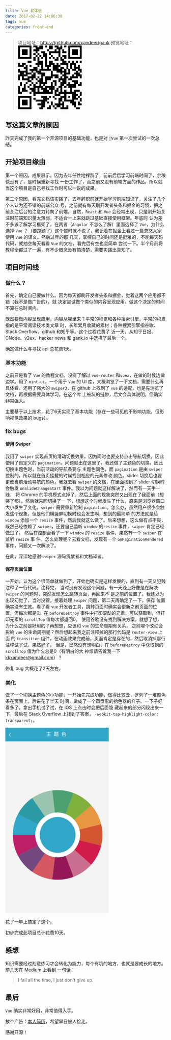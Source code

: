 ```yaml
---
title: Vue 初体验
date: 2017-02-22 14:06:38
tags: vue
categories: front-end
---
```


> 项目地址：https://github.com/xandeer/gank
> 预览地址：[![](images/gank-qrcode.png)](http://xandeer.me/gank)

## 写这篇文章的原因

昨天完成了我的第一个开源项目的基础功能，也是对 `Vue` 第一次尝试的一次总结。

## 开始项目缘由

第一个原因，成果展示。因为去年任性地裸辞了，前前后后学习前端时间了，余粮快没有了，是时候重新寻找
一份工作了，而之前又没有前端方面的作品，所以就当这个项目是自己寻找工作时可以一说的成果。

第二个原因，看完文档该实践了。去年辞职前就开始学习前端知识了，关注了几个个人认为还不错的前端公众
号，之前就有每天刷开发者头条和掘金的习惯，把之前关注后台的注意力转向了前端。自然，`React` 和
`Vue` 会经常出现，只是刚开始关注时前端知识量太薄弱，不适合一上来就跳过基础直接使用框架。年底时
认为差不多该了解学习框架了，在两者（`Angular` 不怎么了解）里面选择了 `Vue`，为什么选择 `Vue`
？（要跑题了）这个暂时就不说了，我记着在掘金上看过一篇忽悠大家使用 `Vue` 的译文。然后过年的那
几天，掌控自己的时间还是挺难的，不能每天码代码，就抽空每天看看 `Vue` 的文档，看完后有空也会简单
尝试一下。半个月前将教程全都过了一遍，有不少概念没有搞清楚，需要实践出真知了。

## 项目时间线

### 做什么？

首先，确定自己要做什么。因为每天都刷开发者头条和掘金，觉着这两个应用都不错（我不是做广告的），就
决定尝试做个类似的内容呈现应用。做这个决定的时间不算在总时间内。

既然要做内容呈现应用，内容从哪里来？平常的积累和各种搜索引擎，平常的积累指的是平常阅读技术类文章
时，长年累月收藏的素材；各种搜索引擎指谷歌、Stack Overflow、github 和知乎等。这个过程花费了
近一天，从知乎日报、CNode、v2ex、hacker news 和 gank.io 中选择了最后一个。

确定做什么与寻找 api 总花费1天。

### 基本功能

之前只是看了 `Vue` 的教程文档，没有了解过 `vue-router` 和`vuex`，在做的时候边做边学。用了
`mint-ui`，一个用于 `Vue` 的 UI 库，大概浏览了一下文档，需要什么再具体看。还用了强大的
`swiper3`，在 github 上找到了 `vue` 的适配，也是先浏览了文档，再根据需要具体学习，在这个库
上被坑的挺惨，后文会具体说明，但确实非常强大。

主要基于以上技术，花了6天实现了基本功能（存在一些可见的不影响功能，但影响视觉效果的 bugs）。

### fix bugs

#### 使用 Swiper

我用了 `swiper` 实现首页的滑动切换效果，因为同时也要支持点击导航切换，因此使用了自定义的
`pagination`。问题就出在这里了，我还做了主题色的切换，因此切换主题色时，当前活动的导航条要与
主题色同色，而 `pagination` 是由 `swiper` 控制的，所以就在首页挂载的时候找到相应的元素修改
颜色。slider 切换后也要更改当前活动导航的颜色，我就去看 `swiper` 的文档，在里面找到了
slider 切换时会触发 `onSlideChangeStart` 事件。我以为问题就这样解决了，然而有一天手一贱，
将 Chrome 的手机模式点掉了，然后上面的现象突然又出现在了我面前（想哭了都）。然后就来回切换了一
下，想想这个时候发生了什么，原来是浏览器窗口大小发生了变化，`swiper` 需要重新绘制
`pagination`。怎么办，虽然用户很少会触发这个现象，但是他们横竖屏切换时也会发生啊，想到的最简单
的方法就是给 `window` 添加一个 `resize` 事件，然后我就这么做了。后来想想，这么做有点不爽，
既然已经依赖了 `swiper`，还要自己监听 `window` 的`resize` 事件，`swiper` 肯定已经做过了。
然后在控制台看了一下 `window` 的 `resize` 事件，果然有一个 `swiper` 在监听 `resize` 事
件。怎么处理呢？去看文档，发现有一个 `onPaginationRendered` 事件，问题又一次解决了。

在此，深深地感谢 `swiper` 源码贡献者和文档译者。

#### 保存页面位置

一开始，认为这个很简单就做到了，开始也确实是这样发展的，直到有一天又犯贱注释了一行代码。注释完，
当时没有发现这个问题，有一天晚上好像是在解决 `swiper` 的问题时，突然发现怎么跳转页面，再回来不
是之前的位置了。我还以为出现幻觉了，当时没管，接着处理 `swiper` 问题，第二天再确定了一下，保存
位置确实没有生效。看了看 `vue` 开发者工具，跳转页面时确实会更新之前页面的位置，但每次都是0。在
`beforeDestroy` 事件中打印滚动的元素，可以获取到，但打印元素的 `scrollTop` 值每次都返回0。
使用谷歌没有找到解决方案，就想了想，为什么之前是好用的？再想想，应该和 `vue` 的生命周期有关系，
之前哪个改动会影响 `vue` 的生命周期呢？然后想起来我之前注释掉的那行代码是 `router-view` 上面
的 `transition` 组件，在动画效果完成前，页面肯定是存在的，然后取消掉那行注释试了试，果然好了。
但是，已然没有想明白，在 `beforeDestroy` 中获取到的 `scrollTop` 值为什么总是0（有明白的大
神烦请告诉我一下 kkxandeer@gmail.com）？

修复 bug 大概花了2天左右。

### 美化

做了一个切换主题色的小功能，一开始先完成功能，做得比较丑，罗列了一堆颜色条在页面上。后来花了半天
时间，做成了一个圆盘形的拾色器的样子。一下子好看多了，拿出手机试了试，在 iOS 上点击时会把后面隐
藏起来的部分闪现出来一下，最后在 Stack Overflow 上找到了答案，
`-webkit-tap-highlight-color: transparent;`。

![gank-themes](images/gank-themes.png)

花了一早上搞定了这个。

初步完成此项目总计花费10天。

## 感想

知识需要经过刻意练习才会转化为能力，每个有坑的地方，也就是要成长的地方。前几天在 Medium 上看到
一句话：

> I fail all the time, I just don't give up.

## 最后

`Vue` 确实非常好用，非常值得入手。

放个广告：[本人简历](https://github.com/xandeer/resume)，希望早日被人捡走。

感谢开源！

